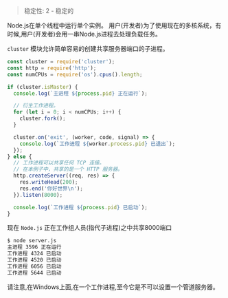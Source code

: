
> 稳定性: 2 - 稳定的

Node.js在单个线程中运行单个实例。
用户(开发者)为了使用现在的多核系统，有时候,用户(开发者)会用一串Node.js进程去处理负载任务。

`cluster` 模块允许简单容易的创建共享服务器端口的子进程。

```js
const cluster = require('cluster');
const http = require('http');
const numCPUs = require('os').cpus().length;

if (cluster.isMaster) {
  console.log(`主进程 ${process.pid} 正在运行`);

  // 衍生工作进程。
  for (let i = 0; i < numCPUs; i++) {
    cluster.fork();
  }

  cluster.on('exit', (worker, code, signal) => {
    console.log(`工作进程 ${worker.process.pid} 已退出`);
  });
} else {
  // 工作进程可以共享任何 TCP 连接。
  // 在本例子中，共享的是一个 HTTP 服务器。
  http.createServer((req, res) => {
    res.writeHead(200);
    res.end('你好世界\n');
  }).listen(8000);

  console.log(`工作进程 ${process.pid} 已启动`);
}
```
现在 `Node.js` 正在工作组人员(指代子进程)之中共享8000端口

```txt
$ node server.js
主进程 3596 正在运行
工作进程 4324 已启动
工作进程 4520 已启动
工作进程 6056 已启动
工作进程 5644 已启动
```
请注意,在Windows上面,在一个工作进程,至今它是不可以设置一个管道服务器。

